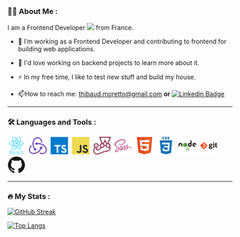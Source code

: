 ### :man_technologist: About Me :
I am a Frontend Developer <img src="https://media.giphy.com/media/WUlplcMpOCEmTGBtBW/giphy.gif" width="30"> from France.
- :telescope: I’m working as a Frontend Developer and contributing to frontend for building web applications.

- :seedling: I'd love working on backend projects to learn more about it.

- :zap: In my free time, I like to test new stuff and build my house.

- :mailbox:How to reach me: thibaud.moretto@gmail.com **or** [![Linkedin Badge](https://img.shields.io/badge/-Thibaud-blue?style=flat&logo=Linkedin&logoColor=white)](https://www.linkedin.com/in/thibaud-moretto/)
---

### :hammer_and_wrench: Languages and Tools :
<div>
  <img src="https://github.com/devicons/devicon/blob/master/icons/react/react-original-wordmark.svg" title="React" alt="React" width="40" height="40"/>&nbsp;
  <img src="https://github.com/devicons/devicon/blob/master/icons/redux/redux-original.svg" title="Redux" alt="Redux " width="40" height="40"/>&nbsp;
  <img src="https://github.com/devicons/devicon/blob/master/icons/typescript/typescript-original.svg" title="Typescript" alt="TS" width="40" height="40"/>&nbsp;
  <img src="https://github.com/devicons/devicon/blob/master/icons/javascript/javascript-original.svg" title="JavaScript" alt="JavaScript" width="40"/>&nbsp;
  <img src="https://github.com/devicons/devicon/blob/master/icons/jest/jest-plain.svg" title="Jest" alt="Jest" width="40"/>&nbsp;
  <img src="https://github.com/devicons/devicon/blob/master/icons/sass/sass-original.svg" title="Sass" alt="sass" width="40"/>&nbsp;
  <img src="https://github.com/devicons/devicon/blob/master/icons/html5/html5-original.svg" title="HTML5" alt="HTML" width="40" height="40"/>&nbsp;
  <img src="https://github.com/devicons/devicon/blob/master/icons/css3/css3-plain-wordmark.svg" title="CSS3" alt="CSS" width="40" height="40"/>&nbsp;
  <img src="https://github.com/devicons/devicon/blob/master/icons/nodejs/nodejs-original-wordmark.svg" title="NodeJS" alt="NodeJS" width="40" height="40"/>&nbsp;
  <img src="https://github.com/devicons/devicon/blob/master/icons/git/git-original-wordmark.svg" title="Git" **alt="Git" width="40" height="40"/>
  <img src="https://github.com/devicons/devicon/blob/master/icons/github/github-original.svg" title="Github" alt="Github" width="40"/>&nbsp;
</div>

---
### :fire: My Stats :
[![GitHub Streak](http://github-readme-streak-stats.herokuapp.com?user=ThibaudMoretto&theme=dark&background=000000)](https://git.io/streak-stats)

[![Top Langs](https://github-readme-stats.vercel.app/api/top-langs/?username=ThibaudMoretto&layout=compact&theme=vision-friendly-dark)](https://github.com/anuraghazra/github-readme-stats)
